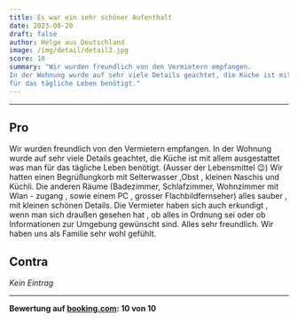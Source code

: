 ```yaml
---
title: Es war ein sehr schöner Aufenthalt
date: 2023-08-20
draft: false
author: Helge aus Deutschland
image: /img/detail/detail2.jpg
score: 10
summary: "Wir wurden freundlich von den Vermietern empfangen. 
In der Wohnung wurde auf sehr viele Details geachtet, die Küche ist mit allem ausgestattet was man 
für das tägliche Leben benötigt."
---
```


---

## Pro

Wir wurden freundlich von den Vermietern empfangen. 
In der Wohnung wurde auf sehr viele Details geachtet, die Küche ist mit allem ausgestattet was man 
für das tägliche Leben benötigt. 
(Ausser der Lebensmittel 😉) Wir hatten einen Begrüßungkorb mit Selterwasser ,Obst , kleinen 
Naschis und Küchli. Die anderen Räume (Badezimmer,  Schlafzimmer,  Wohnzimmer mit Wlan - zugang , 
sowie einem PC , grosser Flachbildfernseher) alles sauber , mit kleinen schönen Details. Die 
Vermieter haben sich auch erkundigt , wenn man sich draußen gesehen hat , ob alles in Ordnung sei 
oder ob Informationen zur Umgebung gewünscht sind. Alles sehr freundlich. Wir haben uns als Familie 
sehr wohl gefühlt.

## Contra

*Kein Eintrag*

---
**Bewertung auf [booking.com](https://www.booking.com/hotel/de/gasthaus-wini.de.html): 10 von 10**

